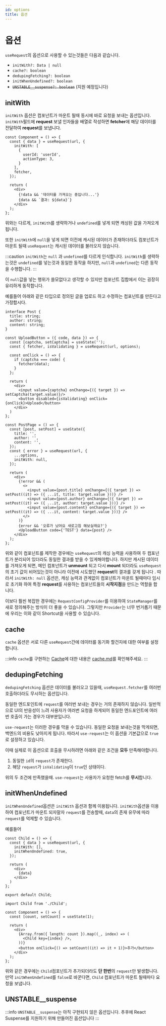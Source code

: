 ```yaml
---
id: options
title: 옵션
---
```


# 옵션
`useRequest`의 옵션으로 사용할 수 있는것들은 다음과 같습니다.
* `initWith?: Data | null`
* `cache?: boolean`
* `dedupingFetching?: boolean`
* `initWhenUndefined?: boolean`
* ~~`UNSTABLE__suspense?: boolean`~~ (지원 예정입니다)

## initWith
`initWith` 옵션은 컴포넌트가 마운트 될때 동시에 바로 요청을 보내는 옵션입니다. `initWith`필드에 **request** 보낼 인자들을 배열로 작성하면 **fetcher**에 해당 데이터를 전달하여 **request**를 보냅니다.

```tsx
const Component = () => {
  const { data } = useRequest(url, {
    initWith: [
      {
        userId: 'userId',
        actionType: 3,
      }
    ],
    fetcher,
  });

  return (
    <div>
      {!data && '데이터를 가져오는 중입니다...'}
      {data && `결과: ${data}`}
    </div>
  );
};
```

위와는 다르게, `initWith`를 생략하거나 `undefined`를 넣게 되면 캐싱된 값을 가져오게 됩니다.

또한 `initWith`에 `null`을 넣게 되면 이전에 캐시된 데이터가 존재하더라도 컴포넌트가 마운트 될때 `useRequest`는 캐시된 데이터를 불러오지 않습니다.

:::caution
`initWith`는 `null` 과 `undefined`를 다르게 인식합니다. `initWith`를 생략하는것은 `undefined`를 넣는것과 동일한 동작을 하지만, `null`과 `undefined`는 다른 동작을 수행합니다.
:::

이 `null`값을 넣는 행위가 쓸모없다고 생각할 수 있지만 컴포넌트 집합에서 이는 굉장히 유리하게 동작합니다.

예를들어 아래와 같은 타입으로 정의된 글을 업로드 하고 수정하는 컴포넌트를 만든다고 가정합시다.

```tsx title="src/Post.ts"
interface Post {
  title: string;
  author: string;
  content: string;
}
```

```tsx title="src/Main.tsx"
const UploadButton = ({ code, data }) => {
  const [captcha, setCaptcha] = useState('');
  const { fetcher, isValidating } = useRequest(url, options);

  const onClick = () => {
    if (captcha === code) {
      fetcher(data);
    }
  };

  return (
    <div>
      <input value={captcha} onChange={({ target }) => setCaptcha(target.value)}/>
      <button disabled={isValidating} onClick={onClick}>Upload</button>
    </div>
  )
};

const PostPage = () => {
  const [post, setPost] = useState({
    title: '',
    author: '',
    content: '',
  });
  const { error } = useRequest(url, {
    ...options,
    initWith: null,
  });

  return (
    <div>
      {!error && (
        <>
          <input value={post.title} onChange={({ target }) => setPost((it) => ({ ...it, title: target.value }))} />
          <input value={post.author} onChange={({ target }) => setPost((it) => ({ ...it, author: target.value }))} />
          <input value={post.content} onChange={({ target }) => setPost((it) => ({ ...it, content: target.value }))} />
        </>
      )}
      {error && '오류가 났어요 새로고침 해보실래요?'}
      <UploadButton code={'TEST'} data={post} />
    </div>
  );
};
```
위와 같이 컴포넌트를 제작한 경우에는 `useRequest`의 캐싱 능력을 사용하여 두 컴포넌트가 분리되어 있더라도 동일한 결과를 받을 수 있게해야합니다. 하지만 캐시된 데이터를 가져오게 되면, 메인 컴포넌트가 **unmount** 되고 다시 **mount** 되더라도 `useRequest`의 초기 값이 비어있는것이 아니라 이전에 시도했던 **request**의 결과를 갖게 됩니다
.
따라서 `initWith: null` 옵션은, 캐싱 능력과 관계없이 컴포넌트가 마운트 될때마다 임시로 초기화 하여 특정 **request**를 사용하는 컴포넌트들의 **시작지점**을 만드는 역할을 합니다.

이보다 훨씬 복잡한 경우에는 `RequestConfigProvider`를 이용하여 `StateManager`를 새로 정의해주는 방식이 더 좋을 수 있습니다. 그렇지만 `Provider`는 너무 번거롭기 때문에 우리는 이와 같이 Shortcut을 사용할 수 있습니다.

## cache
`cache` 옵션은 서로 다른 `useRequest`간에 데이터를 동기화 할건지에 대한 여부를 설정합니다.

:::info
`cache`를 구현하는 [Cache](./cache.md)에 대한 내용은 [cache.md](./cache.md)를 확인해주세요.
:::

## dedupingFetching
`dedupingFetching` 옵션은 데이터를 불러오고 있을때, `useRequest.fetcher`를 여러번 호출하더라도 무시하는 옵션입니다.

동일한 엔드포인트에 `request`를 여러번 보내는 경우는 거의 존재하지 않습니다. 일반적으로 UI의 반응성이 느려 사용자가 여러번 요청을 하게되어 동일한 엔드포인트에 여러번 호출이 가는 경우가 대부분입니다.

`use-request`는 이러한 경우를 막을 수 있습니다. 동일한 요청을 보내는것을 막게되면, 백엔드의 비용도 낮아지게 됩니다. 따라서 `use-request`는 이 옵션을 기본값으로 `true`로 설정하고 있습니다.

이때 실제로 이 옵션으로 호출을 무시하려면 아래와 같은 조건을 **모두** 만족해야합니다.
1. 동일한 `id`의 `request`가 존재한다.
1. 해당 `request`가 `isValidating`이 `true`인 상태이다.

위의 두 조건에 만족했을때. `use-request`는 사용자가 요청한 fetch를 **무시**합니다. 

## initWhenUndefined
`initWhenUndefined`옵션은 `initWith` 옵션과 함께 이용됩니다.
`initWith`옵션을 이용하여 컴포넌트가 마운트 되자말자 `request`를 전송할때, `data`의 존재 유무에 따라 `request`를 억제할 수 있습니다.

예를들어
```tsx title="src/Child.tsx"
const Child = () => {
  const { data } = useRequest(url, {
    initWith: [],
    initWhenUndefined: true,
  });

  return (
    <div>
      {data}
    </div>
  )
};

export default Child;
```
```tsx title="src/Component.tsx"
import Child from './Child';

const Component = () => {
  const [count, setCount] = useState(1);
  
  return (
    <div>
      {Array.from({ length: count }).map((_, index) => (
        <Child key={index} />,
      ))}
      <button onClick={() => setCount((it) => it + 1)}>추가</button>
    </div>
  );
};
```
위와 같은 경우에는 `Child`컴포넌트가 추가되더라도 **단 한번**의 `request`만 발생합니다. 만약 `initWhenUndefined`를 `false`로 바꾼다면, `Child` 컴포넌트가 마운트 될때마다 요청을 보냅니다.

## UNSTABLE__suspense
:::info
`UNSTABLE__suspense`는 아직 구현되지 않은 옵션입니다. 추후에 React Suspense를 지원하기 위해 만들어진 옵션입니다
:::